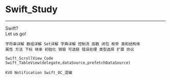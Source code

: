 # Swift_Study

---
Swift?     
Let us go!

````
字符串详解 数组详解 Set详解 字典详解 控制流 函数 闭包 枚举 类和结构体
属性 方法 下标 继承 初始化 销毁 可选链 错误处理 类型选择 扩展 协议
````

````
Swift_ScrollView_Code  
Swift_TableView(delegate,dataSource,prefetchDataSource)
````

````
KVO Notification Swift_OC_混编
````